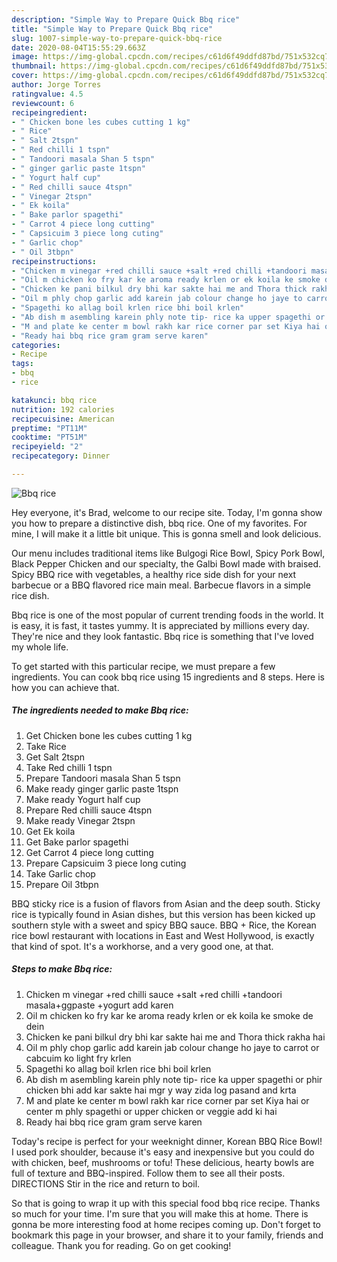```yaml
---
description: "Simple Way to Prepare Quick Bbq rice"
title: "Simple Way to Prepare Quick Bbq rice"
slug: 1007-simple-way-to-prepare-quick-bbq-rice
date: 2020-08-04T15:55:29.663Z
image: https://img-global.cpcdn.com/recipes/c61d6f49ddfd87bd/751x532cq70/bbq-rice-recipe-main-photo.jpg
thumbnail: https://img-global.cpcdn.com/recipes/c61d6f49ddfd87bd/751x532cq70/bbq-rice-recipe-main-photo.jpg
cover: https://img-global.cpcdn.com/recipes/c61d6f49ddfd87bd/751x532cq70/bbq-rice-recipe-main-photo.jpg
author: Jorge Torres
ratingvalue: 4.5
reviewcount: 6
recipeingredient:
- " Chicken bone les cubes cutting 1 kg"
- " Rice"
- " Salt 2tspn"
- " Red chilli 1 tspn"
- " Tandoori masala Shan 5 tspn"
- " ginger garlic paste 1tspn"
- " Yogurt half cup"
- " Red chilli sauce 4tspn"
- " Vinegar 2tspn"
- " Ek koila"
- " Bake parlor spagethi"
- " Carrot 4 piece long cutting"
- " Capsicuim 3 piece long cuting"
- " Garlic chop"
- " Oil 3tbpn"
recipeinstructions:
- "Chicken m vinegar +red chilli sauce +salt +red chilli +tandoori masala+ggpaste +yogurt add karen"
- "Oil m chicken ko fry kar ke aroma ready krlen or ek koila ke smoke de dein"
- "Chicken ke pani bilkul dry bhi kar sakte hai me and Thora thick rakha hai"
- "Oil m phly chop garlic add karein jab colour change ho jaye to carrot or cabcuim ko light fry krlen"
- "Spagethi ko allag boil krlen rice bhi boil krlen"
- "Ab dish m asembling karein phly note tip- rice ka upper spagethi or phir chicken bhi add kar sakte hai mgr y way zida log pasand and krta"
- "M and plate ke center m bowl rakh kar rice corner par set Kiya hai or center m phly spagethi or upper chicken or veggie add ki hai"
- "Ready hai bbq rice gram gram serve karen"
categories:
- Recipe
tags:
- bbq
- rice

katakunci: bbq rice 
nutrition: 192 calories
recipecuisine: American
preptime: "PT11M"
cooktime: "PT51M"
recipeyield: "2"
recipecategory: Dinner

---
```



![Bbq rice](https://img-global.cpcdn.com/recipes/c61d6f49ddfd87bd/751x532cq70/bbq-rice-recipe-main-photo.jpg)

Hey everyone, it's Brad, welcome to our recipe site. Today, I'm gonna show you how to prepare a distinctive dish, bbq rice. One of my favorites. For mine, I will make it a little bit unique. This is gonna smell and look delicious.

Our menu includes traditional items like Bulgogi Rice Bowl, Spicy Pork Bowl, Black Pepper Chicken and our specialty, the Galbi Bowl made with braised. Spicy BBQ rice with vegetables, a healthy rice side dish for your next barbecue or a BBQ flavored rice main meal. Barbecue flavors in a simple rice dish.

Bbq rice is one of the most popular of current trending foods in the world. It is easy, it is fast, it tastes yummy. It is appreciated by millions every day. They're nice and they look fantastic. Bbq rice is something that I've loved my whole life.


To get started with this particular recipe, we must prepare a few ingredients. You can cook bbq rice using 15 ingredients and 8 steps. Here is how you can achieve that.

<!--inarticleads1-->

##### The ingredients needed to make Bbq rice:

1. Get  Chicken bone les cubes cutting 1 kg
1. Take  Rice
1. Get  Salt 2tspn
1. Take  Red chilli 1 tspn
1. Prepare  Tandoori masala Shan 5 tspn
1. Make ready  ginger garlic paste 1tspn
1. Make ready  Yogurt half cup
1. Prepare  Red chilli sauce 4tspn
1. Make ready  Vinegar 2tspn
1. Get  Ek koila
1. Get  Bake parlor spagethi
1. Get  Carrot 4 piece long cutting
1. Prepare  Capsicuim 3 piece long cuting
1. Take  Garlic chop
1. Prepare  Oil 3tbpn


BBQ sticky rice is a fusion of flavors from Asian and the deep south. Sticky rice is typically found in Asian dishes, but this version has been kicked up southern style with a sweet and spicy BBQ sauce. BBQ + Rice, the Korean rice bowl restaurant with locations in East and West Hollywood, is exactly that kind of spot. It&#39;s a workhorse, and a very good one, at that. 

<!--inarticleads2-->

##### Steps to make Bbq rice:

1. Chicken m vinegar +red chilli sauce +salt +red chilli +tandoori masala+ggpaste +yogurt add karen
1. Oil m chicken ko fry kar ke aroma ready krlen or ek koila ke smoke de dein
1. Chicken ke pani bilkul dry bhi kar sakte hai me and Thora thick rakha hai
1. Oil m phly chop garlic add karein jab colour change ho jaye to carrot or cabcuim ko light fry krlen
1. Spagethi ko allag boil krlen rice bhi boil krlen
1. Ab dish m asembling karein phly note tip- rice ka upper spagethi or phir chicken bhi add kar sakte hai mgr y way zida log pasand and krta
1. M and plate ke center m bowl rakh kar rice corner par set Kiya hai or center m phly spagethi or upper chicken or veggie add ki hai
1. Ready hai bbq rice gram gram serve karen


Today&#39;s recipe is perfect for your weeknight dinner, Korean BBQ Rice Bowl! I used pork shoulder, because it&#39;s easy and inexpensive but you could do with chicken, beef, mushrooms or tofu! These delicious, hearty bowls are full of texture and BBQ-inspired. Follow them to see all their posts. DIRECTIONS Stir in the rice and return to boil. 

So that is going to wrap it up with this special food bbq rice recipe. Thanks so much for your time. I'm sure that you will make this at home. There is gonna be more interesting food at home recipes coming up. Don't forget to bookmark this page in your browser, and share it to your family, friends and colleague. Thank you for reading. Go on get cooking!

